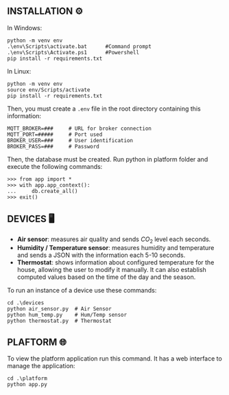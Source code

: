 ## INSTALLATION ⚙️

In Windows:
```
python -m venv env
.\env\Scripts\activate.bat      #Command prompt
.\env\Scripts\Activate.ps1      #Powershell
pip install -r requirements.txt
```

In Linux:
```
python -m venv env
source env/Scripts/activate
pip install -r requirements.txt
```

Then, you must create a `.env` file in the root directory containing this information:

```
MQTT_BROKER=###     # URL for broker connection
MQTT_PORT=#####     # Port used
BROKER_USER=###     # User identification
BROKER_PASS=###     # Password
```

Then, the database must be created. Run python in platform folder and execute the following commands:

```
>>> from app import *
>>> with app.app_context():
...     db.create_all()  
>>> exit()
```

## DEVICES 🖥️

- **Air sensor**: measures air quality and sends $CO_2$ level each seconds.
- **Humidity / Temperature sensor**: measures humidity and temperature and sends a JSON with the information each 5-10 seconds.
- **Thermostat**: shows information about configured temperature for the house, allowing the user to modify it manually. It can also establish computed values based on the time of the day and the season.

To run an instance of a device use these commands:

```
cd .\devices
python air_sensor.py  # Air Sensor
python hum_temp.py    # Hum/Temp sensor
python thermostat.py  # Thermostat
```

## PLAFTORM 🌐

To view the platform application run this command. It has a web interface to manage the application:

```
cd .\platform
python app.py
```
